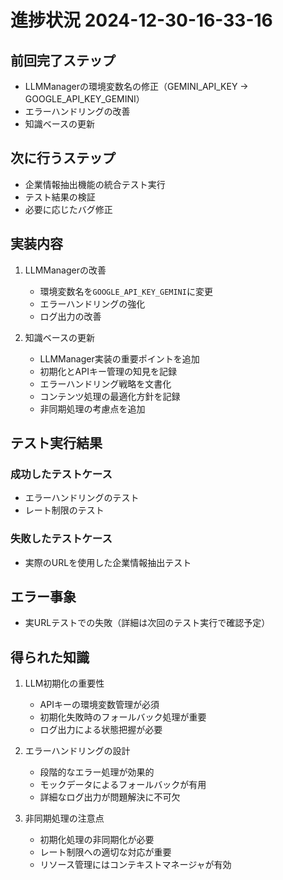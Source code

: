 # 進捗状況 2024-12-30-16-33-16

## 前回完了ステップ
- LLMManagerの環境変数名の修正（GEMINI_API_KEY → GOOGLE_API_KEY_GEMINI）
- エラーハンドリングの改善
- 知識ベースの更新

## 次に行うステップ
- 企業情報抽出機能の統合テスト実行
- テスト結果の検証
- 必要に応じたバグ修正

## 実装内容
1. LLMManagerの改善
   - 環境変数名を`GOOGLE_API_KEY_GEMINI`に変更
   - エラーハンドリングの強化
   - ログ出力の改善

2. 知識ベースの更新
   - LLMManager実装の重要ポイントを追加
   - 初期化とAPIキー管理の知見を記録
   - エラーハンドリング戦略を文書化
   - コンテンツ処理の最適化方針を記録
   - 非同期処理の考慮点を追加

## テスト実行結果
### 成功したテストケース
- エラーハンドリングのテスト
- レート制限のテスト

### 失敗したテストケース
- 実際のURLを使用した企業情報抽出テスト

## エラー事象
- 実URLテストでの失敗（詳細は次回のテスト実行で確認予定）

## 得られた知識
1. LLM初期化の重要性
   - APIキーの環境変数管理が必須
   - 初期化失敗時のフォールバック処理が重要
   - ログ出力による状態把握が必要

2. エラーハンドリングの設計
   - 段階的なエラー処理が効果的
   - モックデータによるフォールバックが有用
   - 詳細なログ出力が問題解決に不可欠

3. 非同期処理の注意点
   - 初期化処理の非同期化が必要
   - レート制限への適切な対応が重要
   - リソース管理にはコンテキストマネージャが有効 
